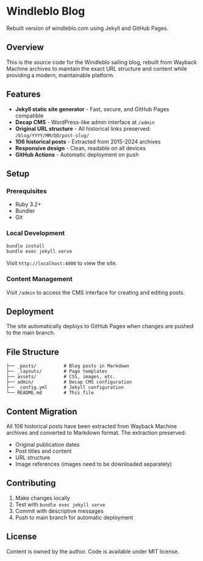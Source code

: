 # Windleblo Blog

Rebuilt version of windleblo.com using Jekyll and GitHub Pages.

## Overview

This is the source code for the Windleblo sailing blog, rebuilt from Wayback Machine archives to maintain the exact URL structure and content while providing a modern, maintainable platform.

## Features

- **Jekyll static site generator** - Fast, secure, and GitHub Pages compatible
- **Decap CMS** - WordPress-like admin interface at `/admin`
- **Original URL structure** - All historical links preserved: `/blog/YYYY/MM/DD/post-slug/`
- **106 historical posts** - Extracted from 2015-2024 archives
- **Responsive design** - Clean, readable on all devices
- **GitHub Actions** - Automatic deployment on push

## Setup

### Prerequisites
- Ruby 3.2+
- Bundler
- Git

### Local Development
```bash
bundle install
bundle exec jekyll serve
```

Visit `http://localhost:4000` to view the site.

### Content Management
Visit `/admin` to access the CMS interface for creating and editing posts.

## Deployment

The site automatically deploys to GitHub Pages when changes are pushed to the main branch.

## File Structure

```
├── _posts/          # Blog posts in Markdown
├── _layouts/        # Page templates
├── assets/          # CSS, images, etc.
├── admin/           # Decap CMS configuration
├── _config.yml      # Jekyll configuration
└── README.md        # This file
```

## Content Migration

All 106 historical posts have been extracted from Wayback Machine archives and converted to Markdown format. The extraction preserved:
- Original publication dates
- Post titles and content
- URL structure
- Image references (images need to be downloaded separately)

## Contributing

1. Make changes locally
2. Test with `bundle exec jekyll serve`
3. Commit with descriptive messages
4. Push to main branch for automatic deployment

## License

Content is owned by the author. Code is available under MIT license.